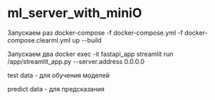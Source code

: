 # ml_server_with_miniO

Запускаем раз
docker-compose -f docker-compose.yml -f docker-compose.clearml.yml up --build

Запускаем два
docker exec -it fastapi_app streamlit run /app/streamlit_app.py --server.address 0.0.0.0

test data - для обучения моделей

predict data - для предсказания

